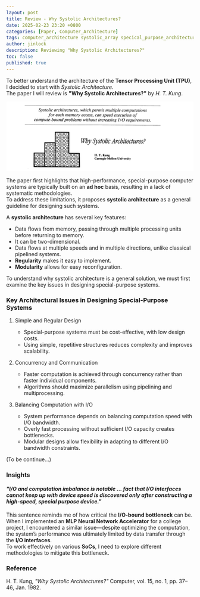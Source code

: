 ```yaml
---
layout: post
title: Review - Why Systolic Architectures?
date: 2025-02-23 23:20 +0800
categories: [Paper, Computer_Architecture]
tags: computer_architecture systolic_array specical_purpose_architecture
author: jinlock
description: Reviewing "Why Systolic Architectures?"
toc: false
published: true
---
```


To better understand the architecture of the **Tensor Processing Unit (TPU)**, I decided to start with *Systolic Architecture*.  
The paper I will review is **"Why Systolic Architectures?"** by *H. T. Kung*.

![Why Systolic Architectures?](../assets/img/posts/2025-02-23-paper-review-why-systolic-architecture.png)

The paper first highlights that high-performance, special-purpose computer systems are typically built on an **ad hoc** basis, resulting in a lack of systematic methodologies.   
To address these limitations, it proposes **systolic architecture** as a general guideline for designing such systems.

A **systolic architecture** has several key features:  
- Data flows from memory, passing through multiple processing units before returning to memory.  
- It can be two-dimensional.  
- Data flows at multiple speeds and in multiple directions, unlike classical pipelined systems.  
- **Regularity** makes it easy to implement.  
- **Modularity** allows for easy reconfiguration.  

To understand why systolic architecture is a general solution, we must first examine the key issues in designing special-purpose systems.

### Key Architectural Issues in Designing Special-Purpose Systems 
1. Simple and Regular Design  
   - Special-purpose systems must be cost-effective, with low design costs.  
   - Using simple, repetitive structures reduces complexity and improves scalability.  

2. Concurrency and Communication
   - Faster computation is achieved through concurrency rather than faster individual components.  
   - Algorithms should maximize parallelism using pipelining and multiprocessing.  

3. Balancing Computation with I/O 
   - System performance depends on balancing computation speed with I/O bandwidth.  
   - Overly fast processing without sufficient I/O capacity creates bottlenecks.  
   - Modular designs allow flexibility in adapting to different I/O bandwidth constraints.  

(To be continue...)

### Insights
#### *"I/O and computation imbalance is notable ... fact that I/O interfaces cannot keep up with device speed is discovered only after constructing a high-speed, special purpose device."*
This sentence reminds me of how critical the **I/O-bound bottleneck** can be.   
When I implemented an **MLP Neural Network Accelerator** for a college project, I encountered a similar issue—despite optimizing the computation, the system’s performance was ultimately limited by data transfer through the **I/O interfaces**.   
To work effectively on various **SoCs**, I need to explore different methodologies to mitigate this bottleneck.

### Reference
H. T. Kung, *"Why Systolic Architectures?"* Computer, vol. 15, no. 1, pp. 37–46, Jan. 1982.
